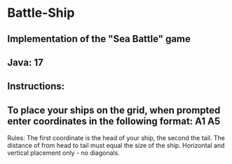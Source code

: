 # Battle-Ship
Implementation of the "Sea Battle" game
-------------------------------------------------------------------
Java: 17
-------------------------------------------------------------------
Instructions:
-------------------------------------------------------------------
To place your ships on the grid, when prompted enter coordinates in
the following format: A1 A5
-------------------------------------------------------------------
Rules:
The first coordinate is the head of your ship, the second the tail.
The distance of from head to tail must equal the size of the ship.
Horizontal and vertical placement only - no diagonals.
